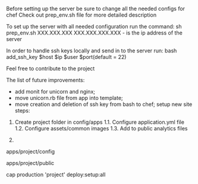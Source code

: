 Before setting up the server be sure to change all the needed configs for chef
Check out prep_env.sh file for more detailed description

To set up the server with all needed configuration run the command:
  sh prep_env.sh XXX.XXX.XXX
  XXX.XXX.XXX.XXX - is the ip address of the server

In order to handle ssh keys locally and send in to the server run:
  bash add_ssh_key $host $ip $user $port(default = 22)

Feel free to contribute to the project

The list of future improvements:
- add monit for unicorn and nginx;
- move unicorn.rb file from app into template;
- move creation and deletion of ssh key from bash to chef;
setup new site steps:

1. Create project folder in config/apps
1.1. Configure application.yml file
1.2. Configure assets/common images
1.3. Add to public analytics files

2.
apps/project/config

apps/project/public

cap production 'project' deploy:setup:all

